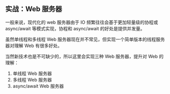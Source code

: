 ## 实战：Web 服务器

一般来说，现代化的 web 服务器由于 IO 频繁往往会基于更加轻量级的协程或 async/await 等模式实现，协程和 async/await 的好处是提供并发量。

虽然单线程和多线程 Web 服务器现在并不常见，但实现一个简单版本的线程服务器对理解 Web 有很多好处。

当然新技术也是不可缺少的，所以这里会实现三种 Web 服务器，提升对 Web 的理解：

1.  单线程 Web 服务器
2.  多线程 Web 服务器
3.  async/await Web 服务器
